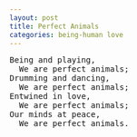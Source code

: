 ```yaml
---
layout: post
title: Perfect Animals
categories: being-human love
---
```


<pre class="whitespaced-text">
Being and playing,
  We are perfect animals;
Drumming and dancing,
  We are perfect animals;
Entwined in love,
  We are perfect animals;
Our minds at peace,
  We are perfect animals.
</pre>
